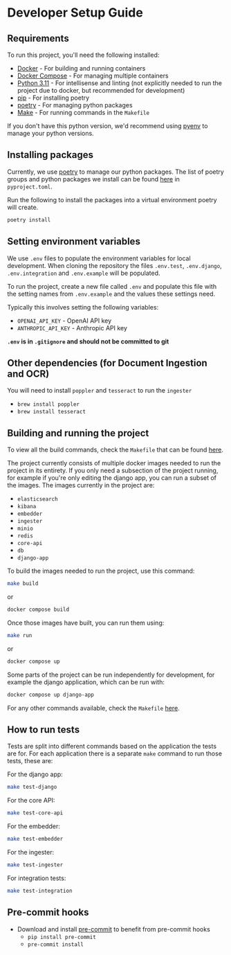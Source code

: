 # Developer Setup Guide

## Requirements

To run this project, you'll need the following installed:

-  [Docker](https://docs.docker.com/get-docker/) - For building and running containers
-  [Docker Compose](https://docs.docker.com/compose/install/) - For managing multiple containers
-  [Python 3.11](https://www.python.org/downloads/) - For intellisense and linting (not explicitly needed to run the project due to docker, but recommended for development)
-  [pip](https://pip.pypa.io/en/stable/installation/) - For installing poetry
-  [poetry](https://python-poetry.org/docs/) - For managing python packages
-  [Make](https://www.gnu.org/software/make/) - For running commands in the `Makefile`

If you don't have this python version, we'd recommend using [pyenv](https://github.com/pyenv/pyenv) to manage your python versions.

## Installing packages

Currently, we use [poetry](https://python-poetry.org/) to manage our python packages. The list of poetry groups and python packages we install can be found [here](https://github.com/i-dot-ai/redbox-copilot/blob/main/pyproject.toml) in `pyproject.toml`.

Run the following to install the packages into a virtual environment poetry will create.

``` bash
poetry install
```

## Setting environment variables

We use `.env` files to populate the environment variables for local development. When cloning the repository the files `.env.test`, `.env.django`, `.env.integration` and `.env.example` will be populated.

To run the project, create a new file called `.env` and populate this file with the setting names from `.env.example` and the values these settings need.

Typically this involves setting the following variables:

- `OPENAI_API_KEY` - OpenAI API key
- `ANTHROPIC_API_KEY` - Anthropic API key

**`.env` is in `.gitignore` and should not be committed to git**

## Other dependencies (for Document Ingestion and OCR)

You will need to install `poppler` and `tesseract` to run the `ingester`
- `brew install poppler`
- `brew install tesseract`



## Building and running the project

To view all the build commands, check the `Makefile` that can be found [here](https://github.com/i-dot-ai/redbox-copilot/blob/main/Makefile).

The project currently consists of multiple docker images needed to run the project in its entirety. If you only need a subsection of the project running, for example if you're only editing the django app, you can run a subset of the images. The images currently in the project are:

- `elasticsearch`
- `kibana`
- `embedder`
- `ingester`
- `minio`
- `redis`
- `core-api`
- `db`
- `django-app`

To build the images needed to run the project, use this command:

``` bash
make build
```

or 

``` bash
docker compose build
```

Once those images have built, you can run them using:

``` bash
make run
```

or 

``` bash
docker compose up
```

Some parts of the project can be run independently for development, for example the django application, which can be run with:

``` bash
docker compose up django-app
```

For any other commands available, check the `Makefile` [here](https://github.com/i-dot-ai/redbox-copilot/blob/main/Makefile).

## How to run tests

Tests are split into different commands based on the application the tests are for. For each application there is a separate `make` command to run those tests, these are:

For the django app:

``` bash
make test-django
```

For the core API:

``` bash
make test-core-api
```

For the embedder:

``` bash
make test-embedder
```

For the ingester:

``` bash
make test-ingester
```

For integration tests:

``` bash
make test-integration
```

## Pre-commit hooks

- Download and install [pre-commit](https://pre-commit.com) to benefit from pre-commit hooks
  - `pip install pre-commit`
  - `pre-commit install`